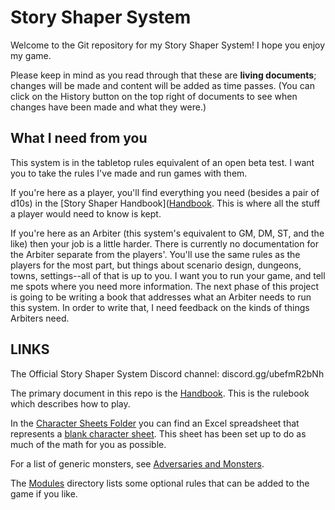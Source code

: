 # Story Shaper System

Welcome to the Git repository for my Story Shaper System! I hope you enjoy my game.

Please keep in mind as you read through that these are **living documents**; changes will be made and content will be added as time passes. (You can click on the History button on the top right of documents to see when changes have been made and what they were.)

## What I need from you

This system is in the tabletop rules equivalent of an open beta test. I want you to take the rules I've made and run games with them. 

If you're here as a player, you'll find everything you need (besides a pair of d10s) in the [Story Shaper Handbook]([Handbook](https://github.com/Proven-Paradox/shaper-system/blob/main/Handbook.md). This is where all the stuff a player would need to know is kept.

If you're here as an Arbiter (this system's equivalent to GM, DM, ST, and the like) then your job is a little harder. There is currently no documentation for the Arbiter separate from the players'. You'll use the same rules as the players for the most part, but things about scenario design, dungeons, towns, settings--all of that is up to you. I want you to run your game, and tell me spots where you need more information. The next phase of this project is going to be writing a book that addresses what an Arbiter needs to run this system. In order to write that, I need feedback on the kinds of things Arbiters need. 

## LINKS

The Official Story Shaper System Discord channel: discord.gg/ubefmR2bNh

The primary document in this repo is the [Handbook](https://github.com/Proven-Paradox/shaper-system/blob/main/Handbook.md). This is the rulebook which describes how to play.

In the [Character Sheets Folder](https://github.com/Proven-Paradox/shaper-system/tree/main/Character-Sheets) you can find an Excel spreadsheet that represents a [blank character sheet](https://github.com/Proven-Paradox/shaper-system/blob/main/Character-Sheets/blank.xls). This sheet has been set up to do as much of the math for you as possible.

For a list of generic monsters, see [Adversaries and Monsters](https://github.com/Proven-Paradox/shaper-system/blob/main/Adversaries-and-Monsters.md).

The [Modules](https://github.com/Proven-Paradox/shaper-system/tree/main/Modules) directory lists some optional rules that can be added to the game if you like.
